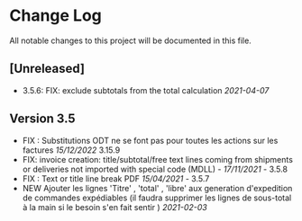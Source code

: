 # Change Log
All notable changes to this project will be documented in this file.

## [Unreleased]

- 3.5.6: FIX: exclude subtotals from the total calculation *2021-04-07*

## Version 3.5
- FIX : Substitutions ODT ne se font pas pour toutes les actions sur les factures *15/12/2022* 3.15.9
- FIX: invoice creation: title/subtotal/free text lines coming from shipments or deliveries not imported with special code (MDLL) - *17/11/2021* - 3.5.8
- FIX : Text or title line break PDF *15/04/2021* - 3.5.7
- NEW Ajouter les lignes 'Titre' , 'total' , 'libre' aux generation d'expedition de commandes expédiables (il faudra supprimer les lignes de sous-total à la main si le besoin s'en fait sentir ) *2021-02-03*

